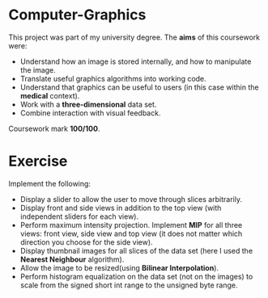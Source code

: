 # Computer-Graphics

This project was part of my university degree. The **aims** of this coursework were:
* Understand how an image is stored internally, and how to manipulate the image.
* Translate useful graphics algorithms into working code.
* Understand that graphics can be useful to users (in this case within the **medical** context).
* Work with a **three-dimensional** data set.
* Combine interaction with visual feedback.

Coursework mark **100/100**.


# Exercise
Implement the following:
* Display a slider to allow the user to move through slices arbitrarily.
* Display front and side views in addition to the top view (with independent sliders for each view).
* Perform maximum intensity projection. Implement **MIP** for all three views: front view, side view and top view (it does not matter which direction you choose for the side view).
* Display thumbnail images for all slices of the data set (here I used the **Nearest Neighbour** algorithm).
*  Allow the image to be resized(using **Bilinear Interpolation**).
* Perform histogram equalization on the data set (not on the images) to scale from the signed short int range to the unsigned byte range. 
